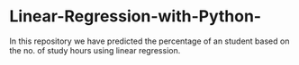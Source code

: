 # Linear-Regression-with-Python-
In this repository we have predicted the percentage of an student based on the no. of study hours using linear regression. 
